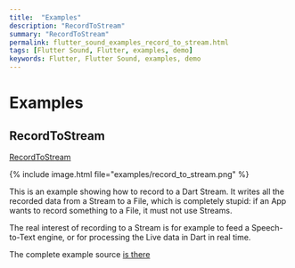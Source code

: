 ```yaml
---
title:  "Examples"
description: "RecordToStream"
summary: "RecordToStream"
permalink: flutter_sound_examples_record_to_stream.html
tags: [Flutter Sound, Flutter, examples, demo]
keywords: Flutter, Flutter Sound, examples, demo
---
```

# Examples


## RecordToStream

[RecordToStream](https://github.com/canardoux/tau/blob/master/flutter_sound/example/lib/recordToStream/record_to_stream_example.dart)

{% include image.html file="examples/record_to_stream.png" %}

This is an example showing how to record to a Dart Stream. It writes all the recorded data from a Stream to a File, which is completely stupid: if an App wants to record something to a File, it must not use Streams.

The real interest of recording to a Stream is for example to feed a Speech-to-Text engine, or for processing the Live data in Dart in real time.

The complete example source [is there](https://github.com/canardoux/tau/blob/master/flutter_sound/example/lib/recordToStream/record_to_stream_example.dart)
